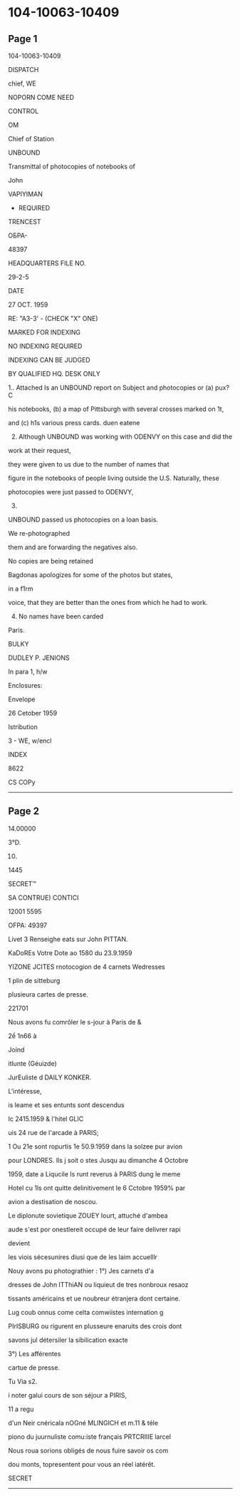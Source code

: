 # 104-10063-10409

## Page 1

104-10063-10409

DISPATCH

chief, WE

NOPORN COME NEED

CONTROL

OM

Chief of Station

UNBOUND

Transmittal of photocopies of notebooks of

John

VAPIYIMAN

* REQUIRED

TRENCEST

ОБРА-

48397

HEADQUARTERS FILE NO.

29-2-5

DATE

27 OCT. 1959

RE: "A3-3' - (CHECK "X" ONE)

MARKED FOR INDEXING

NO INDEXING REQUIRED

INDEXING CAN BE JUDGED

BY QUALIFIED HQ. DESK ONLY

1.. Attached Is an UNBOUND report on Subject and photocopies or (a) pux?C

his notebooks, (b) a map of Pittsburgh with several crosses marked on 1t,

and (c) h1s various press cards. duen eatene

2. Although UNBOUND was working with ODENVY on this case and did the

work at their request,

they were given to us due to the number of names that

figure in the notebooks of people living outside the U.S. Naturally, these

photocopies were just passed to ODENVY,

3.

UNBOUND passed us photocopies on a loan basis.

We re-photographed

them and are forwarding the negatives also.

No copies are being retained

Bagdonas apologizes for some of the photos but states,

in a f1rm

voice, that they are better than the ones from which he had to work.

4. No names have been carded

Paris.

BULKY

DUDLEY P. JENIONS

In para 1, h/w

Enclosures:

Envelope

26 Cetober 1959

Istribution

3 - WE, w/encl

INDEX

8622

CS COPy

---

## Page 2

14.00000

3°D.

10.

1445

SECRET™

SA CONTRUE) CONTICI

12001 5595

OFPA: 49397

Livet 3 Renseighe eats sur John PITTAN.

KaDoREs Votre Dote ao 1580 du 23.9.1959

YIZONE JCITES rnotocogion de 4 carnets Wedresses

1 plin de sitteburg

plusieura cartes de presse.

221701

Nous avons fu comrôler le s-jour à Paris de &

2ể 1n66 à

Joind

itlunte (Géuizde)

JurEuliste d DAILY KONKER.

L'intéresse,

is leame et ses entunts sont descendus

Ic 2415.1959 & l'hitel GLIC

uis 24 rue de l'arcade à PARIS;

1 Ou 21e sont ropurtis 1e 50.9.1959 dans la solzee pur avion

pour LONDRES. Ils j soit o stes Jusqu au dimanche 4 Octobre

1959, date a Liqucile Is runt reverus à PARIS dung le meme

Hotel cu 1ls ont quitte delinitivement le 6 Cctobre 1959% par

avion a destisation de noscou.

Le diplonute sovietique ZOUEY Iourt, attuché d'ambea

aude s'est por onestlereit occupé de leur faire delivrer rapi

devient

les viois sécesunires diusi que de les laim accuelllr

Nouy avons pu photograthier : 1°) Jes carnets d'a

dresses de John ITThiAN ou liquieut de tres nonbroux resaoz

tissants américains et ue noubreur étranjera dont certaine.

Lug coub onnus come celta comwiistes internation g

PIrISBURG ou rigurent en plusseure enaruits des crois dont

savons jul détersiler la sibilication exacte

3°) Les afférentes

cartue de presse.

Tu Via s2.

i noter galui cours de son séjour a PIRIS,

11 a regu

d'un Neir cnéricala nOGné MLINGICH et m.11 & téle

piono du juurnuliste comu:iste français PRTCRIIIE larcel

Nous roua sorions obligés de nous fuire savoir os com

dou monts, topresentent pour vous an réel iatérêt.

SECRET

---


